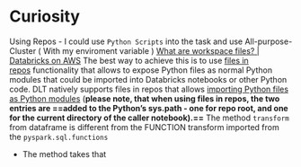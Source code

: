 # Curiosity
Using Repos - I could use  `Python Scripts` into the task and use All-purpose-Cluster ( With my enviroment variable )
[What are workspace files? | Databricks on AWS](https://docs.databricks.com/en/files/workspace.html#work-with-python-and-r-modules)
The best way to achieve this is to use [files in repos](https://docs.databricks.com/repos/work-with-notebooks-other-files.html?_gl=1*18h6cgh*_gcl_aw*R0NMLjE2OTY2MTQ0MTYuQ2p3S0NBanc0UDZvQmhCc0Vpd0FLWVZrcThLelVnRnNKRVNUOEc2RGpTQ2paQ1d3X1VnMG1ueENsemRHSXNjNEZJWUhwVE9TWUpDVWZSb0N2NTRRQXZEX0J3RQ..*_gcl_au*NzgwNzk1NDIzLjE2OTA1NTQyODk.*rs_ga*ZWZhMzgwNzYtM2ZkMi00NjM1LWJlMWMtNTUxNTQzNGViYWFj*rs_ga_PQSEQ3RZQC*MTY5NzU2MzE3ODQ4Ny4xMDkuMC4xNjk3NTYzMTgyLjYwLjAuMA..#work-with-python-and-r-modules) functionality that allows to expose Python files as normal Python modules that could be imported into Databricks notebooks or other Python code. DLT natively supports files in repos that allows [importing Python files as Python modules](https://docs.databricks.com/files/workspace-modules.html) (**please note, that when using files in repos, the two entries are ==added to the Python’s sys.path - one for repo root, and one for the current directory of the caller notebook).==**
The method `transform` from dataframe is different from the FUNCTION transform imported from the `pyspark.sql.functions`
* The method takes that